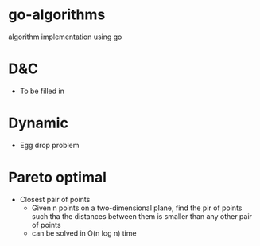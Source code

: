 # go-algorithms
algorithm implementation using go
# D&C
- To be filled in 
# Dynamic
- Egg drop problem
# Pareto optimal
- Closest pair of points
    - Given n points on a two-dimensional plane, find the pir of points such tha the distances between them is smaller than any other pair of points
    - can be solved in O(n log n) time 


